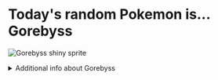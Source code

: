 # Today's random Pokemon is... Gorebyss

![Gorebyss shiny sprite](https://raw.githubusercontent.com/PokeAPI/sprites/master/sprites/pokemon/shiny/368.png)

<details>
<summary>Additional info about Gorebyss</summary>

| srpite type | image |
|------|------|
| back_default | ![Gorebyss back_default sprite](https://raw.githubusercontent.com/PokeAPI/sprites/master/sprites/pokemon/back/368.png) |
| back_shiny | ![Gorebyss back_shiny sprite](https://raw.githubusercontent.com/PokeAPI/sprites/master/sprites/pokemon/back/shiny/368.png) |
| front_default | ![Gorebyss front_default sprite](https://raw.githubusercontent.com/PokeAPI/sprites/master/sprites/pokemon/368.png) | </details>